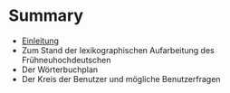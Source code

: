 # Summary

* [Einleitung](README.md)
* Zum Stand der lexikographischen Aufarbeitung des Frühneuhochdeutschen
* Der Wörterbuchplan
* Der Kreis der Benutzer und mögliche Benutzerfragen

